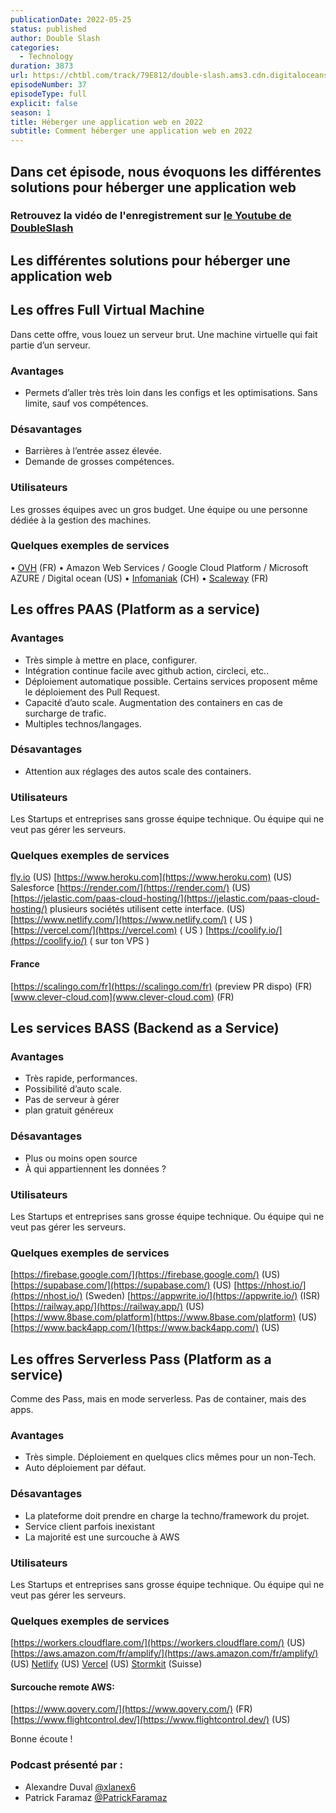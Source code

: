 ```yaml
---
publicationDate: 2022-05-25
status: published
author: Double Slash
categories:
  - Technology
duration: 3873
url: https://chtbl.com/track/79E812/double-slash.ams3.cdn.digitaloceanspaces.com/DS_037_hosting.mp3
episodeNumber: 37
episodeType: full
explicit: false
season: 1
title: Héberger une application web en 2022
subtitle: Comment héberger une application web en 2022
---
```


## Dans cet épisode, nous évoquons les différentes solutions pour héberger une application web

### Retrouvez la vidéo de l'enregistrement sur [le Youtube de DoubleSlash](https://youtu.be/zmE7EZp4vDM)

## Les différentes solutions pour héberger une application web

## Les offres Full Virtual Machine

Dans cette offre, vous louez un serveur brut. Une machine virtuelle qui fait partie d’un serveur.

### Avantages

- Permets d’aller très très loin dans les configs et les optimisations. Sans limite, sauf vos compétences.

### Désavantages

- Barrières à l’entrée assez élevée.
- Demande de grosses compétences.

### Utilisateurs

Les grosses équipes avec un gros budget. Une équipe ou une personne dédiée à la gestion des machines.

### Quelques exemples de services

• [OVH](https://www.ovhcloud.com) (FR)
• Amazon Web Services / Google Cloud Platform / Microsoft AZURE / Digital ocean (US)
• [Infomaniak](https://www.infomaniak.com/fr/hebergement/public-cloud) (CH)
• [Scaleway](https://www.scaleway.com) (FR)

## Les offres PAAS (Platform as a service)

### Avantages

- Très simple à mettre en place, configurer.
- Intégration continue facile avec github action, circleci, etc..
- Déploiement automatique possible. Certains services proposent même le déploiement des Pull Request.
- Capacité d’auto scale. Augmentation des containers en cas de surcharge de trafic.
- Multiples technos/langages.

### Désavantages

- Attention aux réglages des autos scale des containers.

### Utilisateurs

Les Startups et entreprises sans grosse équipe technique. Ou équipe qui ne veut pas gérer les serveurs.

### Quelques exemples de services

[fly.io](fly.io) (US)
[https://www.heroku.com](https://www.heroku.com) (US) Salesforce
[https://render.com/](https://render.com/) (US)
[https://jelastic.com/paas-cloud-hosting/](https://jelastic.com/paas-cloud-hosting/) plusieurs sociétés utilisent cette interface. (US)
[https://www.netlify.com/](https://www.netlify.com/) ( US )
[https://vercel.com/](https://vercel.com) ( US )
[https://coolify.io/](https://coolify.io/) ( sur ton VPS )

#### France

[https://scalingo.com/fr](https://scalingo.com/fr) (preview PR dispo) (FR)
[www.clever-cloud.com](www.clever-cloud.com) (FR)

## Les services BASS (Backend as a Service)

### Avantages

- Très rapide, performances.
- Possibilité d’auto scale.
- Pas de serveur à gérer
- plan gratuit généreux

### Désavantages

- Plus ou moins open source
- À qui appartiennent les données ?

### Utilisateurs

Les Startups et entreprises sans grosse équipe technique. Ou équipe qui ne veut pas gérer les serveurs.

### Quelques exemples de services

[https://firebase.google.com/](https://firebase.google.com/) (US)
[https://supabase.com/](https://supabase.com/) (US)
[https://nhost.io/](https://nhost.io/) (Sweden)
[https://appwrite.io/](https://appwrite.io/) (ISR)
[https://railway.app/](https://railway.app/) (US)
[https://www.8base.com/platform](https://www.8base.com/platform) (US)
[https://www.back4app.com/](https://www.back4app.com/) (US)

## Les offres Serverless Pass (Platform as a service)

Comme des Pass, mais en mode serverless. Pas de container, mais des apps.

### Avantages

- Très simple. Déploiement en quelques clics mêmes pour un non-Tech.
- Auto déploiement par défaut.

### Désavantages

- La plateforme doit prendre en charge la techno/framework du projet.
- Service client parfois inexistant
- La majorité est une surcouche à AWS

### Utilisateurs

Les Startups et entreprises sans grosse équipe technique. Ou équipe qui ne veut pas gérer les serveurs.

### Quelques exemples de services

[https://workers.cloudflare.com/](https://workers.cloudflare.com/) (US)
[https://aws.amazon.com/fr/amplify/](https://aws.amazon.com/fr/amplify/) (US) [Netlify](https://www.netlify.com/) (US)
[Vercel](https://vercel.com/) (US)
[Stormkit](https://www.stormkit.io/) (Suisse)

#### Surcouche remote AWS:

[https://www.qovery.com/](https://www.qovery.com/) (FR)
[https://www.flightcontrol.dev/](https://www.flightcontrol.dev/) (US)

Bonne écoute !

### Podcast présenté par :

- Alexandre Duval [@xlanex6](https://twitter.com/xlanex6)
- Patrick Faramaz [@PatrickFaramaz](https://twitter.com/PatrickFaramaz)

